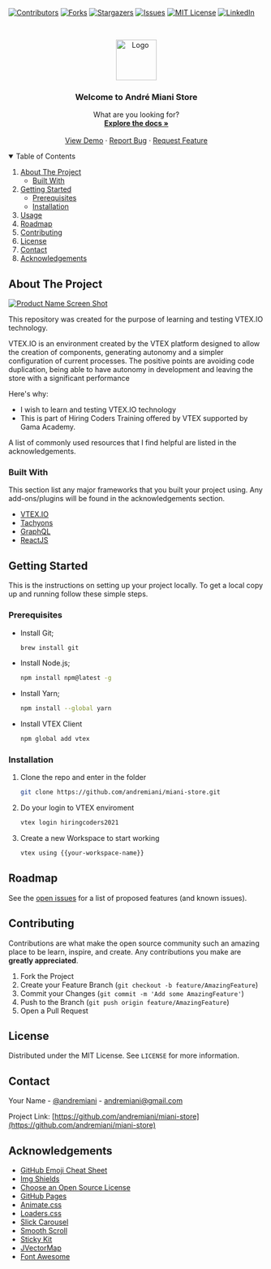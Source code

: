 <!--
*** Thanks for checking out my README file. Created from
*** andremiani/miani-store
-->


<!-- PROJECT SHIELDS -->
<!--
*** I'm using markdown "reference style" links for readability.
*** Reference links are enclosed in brackets [ ] instead of parentheses ( ).
*** See the bottom of this document for the declaration of the reference variables
*** for contributors-url, forks-url, etc. This is an optional, concise syntax you may use.
*** https://www.markdownguide.org/basic-syntax/#reference-style-links
-->
[![Contributors][contributors-shield]][contributors-url]
[![Forks][forks-shield]][forks-url]
[![Stargazers][stars-shield]][stars-url]
[![Issues][issues-shield]][issues-url]
[![MIT License][license-shield]][license-url]
[![LinkedIn][linkedin-shield]][linkedin-url]



<!-- PROJECT LOGO -->
<br />
<p align="center">
  <a href="https://github.com/andremiani/miani-store">
    <img src="images/logo.png" alt="Logo" width="80" height="80">
  </a>

  <h3 align="center">Welcome to André Miani Store</h3>

  <p align="center">
    What are you looking for?
    <br />
    <a href="https://github.com/andremiani/miani-store"><strong>Explore the docs »</strong></a>
    <br />
    <br />
    <a href="https://andremiani--hiringcoders2021.myvtex.com/">View Demo</a>
    ·
    <a href="https://github.com/andremiani/miani-store/issues">Report Bug</a>
    ·
    <a href="https://github.com/andremiani/miani-store/issues">Request Feature</a>
  </p>
</p>



<!-- TABLE OF CONTENTS -->
<details open="open">
  <summary>Table of Contents</summary>
  <ol>
    <li>
      <a href="#about-the-project">About The Project</a>
      <ul>
        <li><a href="#built-with">Built With</a></li>
      </ul>
    </li>
    <li>
      <a href="#getting-started">Getting Started</a>
      <ul>
        <li><a href="#prerequisites">Prerequisites</a></li>
        <li><a href="#installation">Installation</a></li>
      </ul>
    </li>
    <li><a href="#usage">Usage</a></li>
    <li><a href="#roadmap">Roadmap</a></li>
    <li><a href="#contributing">Contributing</a></li>
    <li><a href="#license">License</a></li>
    <li><a href="#contact">Contact</a></li>
    <li><a href="#acknowledgements">Acknowledgements</a></li>
  </ol>
</details>



<!-- ABOUT THE PROJECT -->
## About The Project

[![Product Name Screen Shot][product-screenshot]](https://andremiani--hiringcoders2021.myvtex.com/)

This repository was created for the purpose of learning and testing VTEX.IO technology.

VTEX.IO is an environment created by the VTEX platform designed to allow the creation of components, generating autonomy and a simpler configuration of current processes. The positive points are avoiding code duplication, being able to have autonomy in development and leaving the store with a significant performance

Here's why:
* I wish to learn and testing VTEX.IO technology
* This is part of Hiring Coders Training offered by VTEX supported by Gama Academy.

A list of commonly used resources that I find helpful are listed in the acknowledgements.

### Built With

This section list any major frameworks that you built your project using. Any add-ons/plugins will be found in the acknowledgements section.

* [VTEX.IO](https://vtex.io/)
* [Tachyons](https://tachyons.io/)
* [GraphQL](https://graphql.org/)
* [ReactJS](https://reactjs.org/)



<!-- GETTING STARTED -->
## Getting Started

This is the instructions on setting up your project locally.
To get a local copy up and running follow these simple steps.

### Prerequisites

* Install Git;
  ```sh
  brew install git
  ```
  
* Install Node.js;
  ```sh
  npm install npm@latest -g
  ```
  
* Install Yarn;
  ```sh
  npm install --global yarn
  ```
  

* Install VTEX Client
  ```sh
  npm global add vtex
  ```



### Installation

1. Clone the repo and enter in the folder
   ```sh
   git clone https://github.com/andremiani/miani-store.git
   ```
2. Do your login to VTEX enviroment
   ```sh
   vtex login hiringcoders2021
   ```
3. Create a new Workspace to start working
   ```sh
   vtex using {{your-workspace-name}}
   ```


<!-- ROADMAP -->
## Roadmap

See the [open issues](https://github.com/andremiani/miani-store/issues) for a list of proposed features (and known issues).



<!-- CONTRIBUTING -->
## Contributing

Contributions are what make the open source community such an amazing place to be learn, inspire, and create. Any contributions you make are **greatly appreciated**.

1. Fork the Project
2. Create your Feature Branch (`git checkout -b feature/AmazingFeature`)
3. Commit your Changes (`git commit -m 'Add some AmazingFeature'`)
4. Push to the Branch (`git push origin feature/AmazingFeature`)
5. Open a Pull Request



<!-- LICENSE -->
## License

Distributed under the MIT License. See `LICENSE` for more information.



<!-- CONTACT -->
## Contact

Your Name - [@andremiani](https://twitter.com/andremiani) - andremiani@gmail.com

Project Link: [https://github.com/andremiani/miani-store](https://github.com/andremiani/miani-store)



<!-- ACKNOWLEDGEMENTS -->
## Acknowledgements
* [GitHub Emoji Cheat Sheet](https://www.webpagefx.com/tools/emoji-cheat-sheet)
* [Img Shields](https://shields.io)
* [Choose an Open Source License](https://choosealicense.com)
* [GitHub Pages](https://pages.github.com)
* [Animate.css](https://daneden.github.io/animate.css)
* [Loaders.css](https://connoratherton.com/loaders)
* [Slick Carousel](https://kenwheeler.github.io/slick)
* [Smooth Scroll](https://github.com/cferdinandi/smooth-scroll)
* [Sticky Kit](http://leafo.net/sticky-kit)
* [JVectorMap](http://jvectormap.com)
* [Font Awesome](https://fontawesome.com)





<!-- MARKDOWN LINKS & IMAGES -->
<!-- https://www.markdownguide.org/basic-syntax/#reference-style-links -->
[contributors-shield]: https://img.shields.io/github/contributors/andremiani/miani-store.svg?style=for-the-badge
[contributors-url]: https://github.com/andremiani/miani-store/graphs/contributors
[forks-shield]: https://img.shields.io/github/forks/andremiani/miani-store.svg?style=for-the-badge
[forks-url]: https://github.com/andremiani/miani-store/network/members
[stars-shield]: https://img.shields.io/github/stars/andremiani/miani-store.svg?style=for-the-badge
[stars-url]: https://github.com/andremiani/miani-store/stargazers
[issues-shield]: https://img.shields.io/github/issues/andremiani/miani-store.svg?style=for-the-badge
[issues-url]: https://github.com/andremiani/miani-store.svg/issues
[license-shield]: https://img.shields.io/github/license/andremiani/miani-store.svg?style=for-the-badge
[license-url]: https://github.com/andremiani/miani-store/blob/master/LICENSE.txt
[linkedin-shield]: https://img.shields.io/badge/-LinkedIn-black.svg?style=for-the-badge&logo=linkedin&colorB=555
[linkedin-url]: https://linkedin.com/in/andremiani
[product-screenshot]: images/screenshot.png
